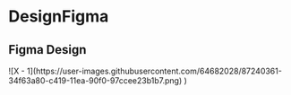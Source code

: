 # DesignFigma
## Figma Design


<div style="float:left;margin:0 10px 10px 0" markdown="1">
  ![X - 1](https://user-images.githubusercontent.com/64682028/87240361-34f63a80-c419-11ea-90f0-97ccee23b1b7.png) )
</div>



